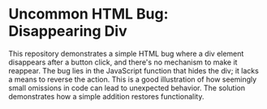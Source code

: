 # Uncommon HTML Bug: Disappearing Div

This repository demonstrates a simple HTML bug where a div element disappears after a button click, and there's no mechanism to make it reappear.  The bug lies in the JavaScript function that hides the div; it lacks a means to reverse the action. This is a good illustration of how seemingly small omissions in code can lead to unexpected behavior.  The solution demonstrates how a simple addition restores functionality. 